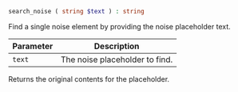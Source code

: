 ```php
search_noise ( string $text ) : string
```

Find a single noise element by providing the noise placeholder text.

| Parameter | Description                    |
|-----------|--------------------------------|
| `text`    | The noise placeholder to find. |

Returns the original contents for the placeholder.
